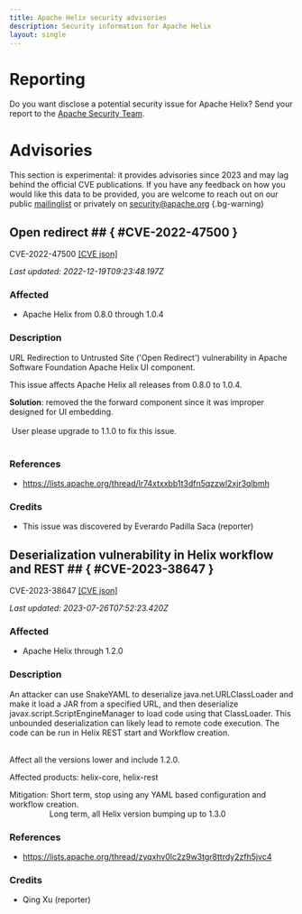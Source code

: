 ```yaml
---
title: Apache Helix security advisories
description: Security information for Apache Helix
layout: single
---
```


# Reporting

Do you want disclose a potential security issue for Apache Helix? Send your report to the [Apache Security Team](mailto:security@apache.org).

# Advisories

This section is experimental: it provides advisories since 2023 and may lag behind the official CVE publications. If you have any feedback on how you would like this data to be provided, you are welcome to reach out on our public [mailinglist](/mailinglist) or privately on [security@apache.org](mailto:security@apache.org)
{.bg-warning}

## Open redirect ## { #CVE-2022-47500 }

CVE-2022-47500 [\[CVE json\]](./CVE-2022-47500.cve.json)

_Last updated: 2022-12-19T09:23:48.197Z_

### Affected

* Apache Helix from 0.8.0 through 1.0.4


### Description

URL Redirection to Untrusted Site ('Open Redirect') vulnerability in Apache Software Foundation Apache Helix UI component.<p>This issue affects Apache Helix all releases from 0.8.0 to 1.0.4.</p><p></p><b>Solution</b>: removed the the forward component since it was improper designed for UI embedding.<br><br><span style="background-color: rgb(255, 255, 255);">&nbsp;User please upgrade to 1.1.0 to fix this issue.<br></span><br>

### References
* https://lists.apache.org/thread/lr74xtxxbb1t3dfn5qzzwl2xjr3qlbmh


### Credits
* This issue was discovered by Everardo Padilla Saca (reporter)


## Deserialization vulnerability in Helix workflow and REST ## { #CVE-2023-38647 }

CVE-2023-38647 [\[CVE json\]](./CVE-2023-38647.cve.json)

_Last updated: 2023-07-26T07:52:23.420Z_

### Affected

* Apache Helix through 1.2.0


### Description

<p><span style="background-color: rgb(255, 255, 255);">An attacker can use SnakeYAML to deserialize java.net.URLClassLoader and make it load a JAR from a specified URL, and then deserialize javax.script.</span><span style="background-color: rgb(255, 255, 255);">ScriptEngineManager to load code using that ClassLoader. <span style="background-color: rgb(255, 255, 255);">This unbounded deserialization can likely lead to remote code execution.&nbsp;</span>The code can be run in Helix REST start and Workflow creation.</span><br><span style="background-color: var(--wht);"><br></span></p><p><span style="background-color: var(--wht);">Affect all the versions lower and include 1.2.0.</span></p><p><span style="background-color: var(--wht);">Affected products: helix-core, helix-rest</span></p><p><span style="background-color: var(--wht);">Mitigation: Short term, stop using any YAML based configuration and workflow creation.</span><br><span style="background-color: var(--wht);">&nbsp; &nbsp; &nbsp; &nbsp; &nbsp; &nbsp; &nbsp; &nbsp; &nbsp; Long term, all Helix version bumping up to 1.3.0&nbsp;</span><br></p>

### References
* https://lists.apache.org/thread/zyqxhv0lc2z9w3tgr8ttrdy2zfh5jvc4


### Credits
* Qing Xu (reporter)
